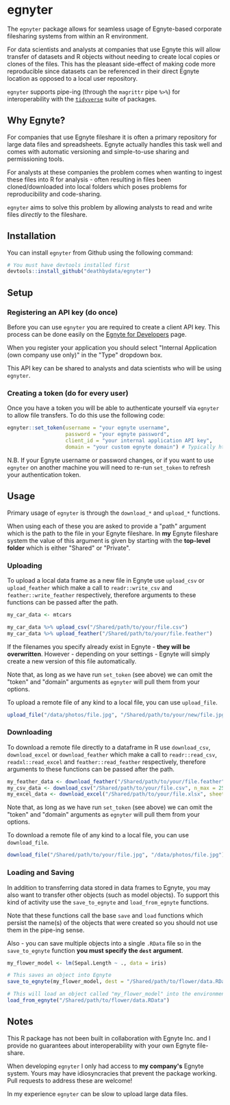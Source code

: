 
egnyter
=======

The `egnyter` package allows for seamless usage of Egnyte-based corporate filesharing systems from within an R environment.

For data scientists and analysts at companies that use Egnyte this will allow transfer of datasets and R objects without needing to create local copies or clones of the files. This has the pleasant side-effect of making code more reproducible since datasets can be referenced in their direct Egnyte location as opposed to a local user repository.

`egnyter` supports pipe-ing (through the `magrittr` pipe `%>%`) for interoperability with the [`tidyverse`](https://www.tidyverse.org/) suite of packages.

Why Egnyte?
-----------

For companies that use Egnyte fileshare it is often a primary repository for large data files and spreadsheets. Egnyte actually handles this task well and comes with automatic versioning and simple-to-use sharing and permissioning tools.

For analysts at these companies the problem comes when wanting to ingest these files into R for analysis - often resulting in files been cloned/downloaded into local folders which poses problems for reproducibility and code-sharing.

`egnyter` aims to solve this problem by allowing analysts to read and write files *directly* to the fileshare.

Installation
------------

You can install `egnyter` from Github using the following command:

``` r
# You must have devtools installed first
devtools::install_github("deathbydata/egnyter")
```

Setup
-----

### Registering an API key (do once)

Before you can use `egnyter` you are required to create a client API key. This process can be done easily on the [Egnyte for Developers](https://developers.egnyte.com/member/register) page.

When you register your application you should select "Internal Application (own company use only)" in the "Type" dropdown box.

This API key can be shared to analysts and data scientists who will be using `egnyter`.

### Creating a token (do for every user)

Once you have a token you will be able to authenticate yourself via `egnyter` to allow file transfers. To do this use the following code:

``` r
egnyter::set_token(username = "your egnyte username",
                   password = "your egnyte password",
                   client_id = "your internal application API key",
                   domain = "your custom egnyte domain") # Typically https://<yourcompanyname>.egnyte.com
```

N.B. If your Egnyte username or password changes, or if you want to use `egnyter` on another machine you will need to re-run `set_token` to refresh your authentication token.

Usage
-----

Primary usage of `egnyter` is through the `download_*` and `upload_*` functions.

When using each of these you are asked to provide a "path" argument which is the path to the file in your Egnyte fileshare. In **my** Egnyte fileshare system the value of this argument is given by starting with the **top-level folder** which is either "Shared" or "Private".

### Uploading

To upload a local data frame as a new file in Egnyte use `upload_csv` or `upload_feather` which make a call to `readr::write_csv` and `feather::write_feather` respectively, therefore arguments to these functions can be passed after the path.

``` r
my_car_data <- mtcars

my_car_data %>% upload_csv("/Shared/path/to/your/file.csv")
my_car_data %>% upload_feather("/Shared/path/to/your/file.feather")
```

If the filenames you specify already exist in Egnyte - **they will be overwritten**. However - depending on your settings - Egnyte will simply create a new version of this file automatically.

Note that, as long as we have run `set_token` (see above) we can omit the "token" and "domain" arguments as `egnyter` will pull them from your options.

To upload a remote file of any kind to a local file, you can use `upload_file`.

``` r
upload_file("/data/photos/file.jpg", "/Shared/path/to/your/new/file.jpg")
```

### Downloading

To download a remote file directly to a dataframe in R use `download_csv`, `download_excel` or `download_feather` which make a call to `readr::read_csv`, `readxl::read_excel` and `feather::read_feather` respectively, therefore arguments to these functions can be passed after the path.

``` r
my_feather_data <- download_feather("/Shared/path/to/your/file.feather")
my_csv_data <- download_csv("/Shared/path/to/your/file.csv", n_max = 2500)
my_excel_data <- download_excel("/Shared/path/to/your/file.xlsx", sheet = "datasheet")
```

Note that, as long as we have run `set_token` (see above) we can omit the "token" and "domain" arguments as `egnyter` will pull them from your options.

To download a remote file of any kind to a local file, you can use `download_file`.

``` r
download_file("/Shared/path/to/your/file.jpg", "/data/photos/file.jpg")
```

### Loading and Saving

In addition to transferring data stored in data frames to Egnyte, you may also want to transfer other objects (such as model objects). To support this kind of activity use the `save_to_egnyte` and `load_from_egnyte` functions.

Note that these functions call the base `save` and `load` functions which persist the name(s) of the objects that were created so you should not use them in the pipe-ing sense.

Also - you can save multiple objects into a single `.RData` file so in the `save_to_egnyte` function **you must specify the `dest` argument**.

``` r
my_flower_model <- lm(Sepal.Length ~ ., data = iris)

# This saves an object into Egnyte
save_to_egnyte(my_flower_model, dest = "/Shared/path/to/flower/data.RData")

# This will load an object called "my_flower_model" into the environment
load_from_egnyte("/Shared/path/to/flower/data.RData")
```

Notes
-----

This R package has not been built in collaboration with Egnyte Inc. and I provide no guarantees about interoperability with your own Egnyte file-share.

When developing `egnyter` I only had access to **my company's** Egnyte system. Yours may have idiosyncracies that prevent the package working. Pull requests to address these are welcome!

In my experience `egnyter` can be slow to upload large data files.
